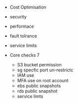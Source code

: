 

- Cost Optimisation
- security
- performace
- fault tolrance
- service limits


- Core checks 7
    - S3 bucket permission
    - sg specfic port un-restrictc
    - IAM use
    - MFA use on root account 
    - ebs public snapshots
    - rds public snapshot
    - service limts
